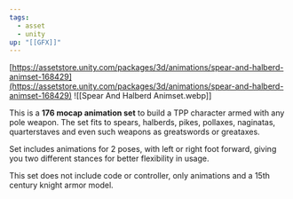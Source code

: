 ```yaml
---
tags:
  - asset
  - unity
up: "[[GFX]]"
---
```

[https://assetstore.unity.com/packages/3d/animations/spear-and-halberd-animset-168429](https://assetstore.unity.com/packages/3d/animations/spear-and-halberd-animset-168429)
![[Spear And Halberd Animset.webp]]

This is a **176 mocap animation set** to build a TPP character armed with any pole weapon. The set fits to spears, halberds, pikes, pollaxes, naginatas, quarterstaves and even such weapons as greatswords or greataxes.  
  
Set includes animations for 2 poses, with left or right foot forward, giving you two different stances for better flexibility in usage.  
  
This set does not include code or controller, only animations and a 15th century knight armor model.